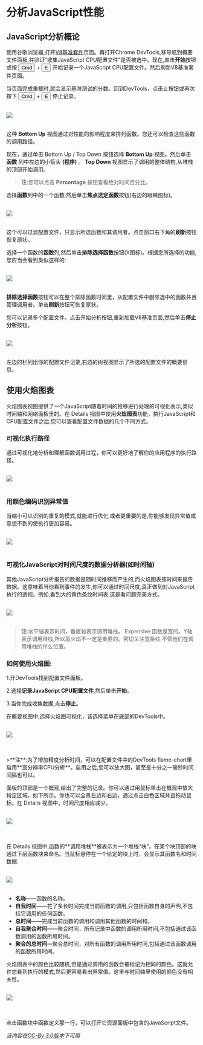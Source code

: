 # 分析JavaScript性能

## JavaScript分析概论

使用谷歌浏览器,打开[V8基准套件](//flamechart02.png)页面。再打开Chrome DevTools,移导航到概要文件面板,并验证“收集JavaScript CPU配置文件”是否被选中。现在,单击**开始**按钮或按 <button>Cmd</button>  +  <button>E</button> 开始记录一个JavaScript CPU配置文件。然后刷新V8基准套件页面。

当页面完成重载时,就会显示基准测试的分数。回到DevTools，点击止按钮或再次按下 <button>Cmd</button>  +  <button>E</button> 停止记录。
<br>
<br>

![](/images/heavy-bottom-up.png)
<br>
<br> 

这种 **Bottom Up** 视图通过对性能的影响程度来排列函数。您还可以检查这些函数的调用路径。

现在，通过单击 Bottom Up / Top Down 按钮选择 **Bottom Up** 视图。然后单击 **函数** 列中左边的小箭头 **(程序)** 。 **Top Down** 视图显示了调用的整体结构,从堆栈的顶部开始调用。

>**注**:您可以点击 **Percentage** 按钮查看绝对时间百分比。

选择**函数**列中的一个函数,然后单击**焦点选定函数**按钮(右边的眼睛图标)。
<br>
<br>

![](/images/focus-selected-function.png)
<br>
<br>

这个可以过滤配置文件，只显示所选函数和其调用者。点击窗口右下角的**刷新**按钮恢复原状。

选择一个函数的**函数**列,然后单击**排除选择函数**按钮(X图标)。根据您所选择的功能,您应当会看到类似这样的:
<br>
<br>

![](/images/tree-top-down.png)
<br>
<br>

**排除选择函数**按钮可以在整个排除函数时间里，从配置文件中删除选中的函数并且管理调用者。单击**刷新**按钮可恢复原状。

您可以记录多个配置文件。点击开始分析按钮,重新加载V8基准页面,然后单击**停止分析**按钮。
<br>
<br>

![](/images/sidebar-profile-history.png)
<br>
<br>

左边的栏列出你的配置文件记录,右边的树视图显示了所选的配置文件的概要信息。

## 使用火焰图表

火焰图表视图提供了一个JavaScript随着时间的推移进行处理的可视化表示,类似时间轴和网络面板里的。在 Details 视图中使用**火焰图表**功能，执行JavaScript和CPU配置文件之后,您可以查看配置文件数据的几个不同方式。

### 可视化执行路径

通过可视化地分析和理解函数调用过程，你可以更好地了解你的应用程序的执行路径。
<br>
<br>

![](/images/flamechart00.png)
<br>
<br>

### 用颜色编码识别异常值

当缩小可以识别的重复的模式,就能进行优化,或者更重要的是,你能够发现异常值或意想不到的使执行更加容易。
<br>
<br>

![](/images/flamechart-outliers.png)
<br>
<br>

### 可视化JavaScript对时间尺度的数据分析器(如时间轴)

其他JavaScript分析报告的数据是随时间推移而产生的,而火焰图表按时间来报告数据。这意味着当你看到事件的发生,你可以通过时间尺度,真正做到对JavaScript执行的透视。例如,看到大的黄色条纹时间表,这是看问题完美方式。
<br>
<br>

![](/images/flamechart02.png)
<br>
<br>

>**注**:水平轴表示时间，垂直轴表示调用堆栈。 Expensive 函数是宽的。Y轴表示调用堆栈,所以高火焰不一定是重要的。密切关注宽条纹,不管他们在调用堆栈的什么位置。

### 如何使用火焰图:

1.开DevTools找到配置文件面板。

2.选择**记录JavaScript CPU配置文件**,然后单击**开始**。

3.当你完成收集数据,点击**停止**。

在概要视图中,选择火焰图可视化，该选择菜单在底部的DevTools中。
<br>
<br>

![](/images/flamechart03.jpg)

<br>
<br>
>**注**:为了增加精度分析时间，可以在配置文件中的DevTools flame-chart里启用**高分辨率CPU分析**。启用之后,您可以放大图，甚至是十分之一毫秒时间间隔也可以。

面板的顶部是一个概观,给出了完整的记录。你可以通过用鼠标单击在概观中放大特定区域，如下所示。你也可以全景左边和右边，通过点击白色区域并且拖动鼠标。在 Details 视图中，时间尺度相应减少。
<br>
<br>

![](/images/flamechart04.png)

<br>
<br>
在 Details 视图中,函数的**调用堆栈**被表示为一个堆栈“块”。在某个块顶部的块通过下层函数块来命名。当鼠标悬停在一个给定的块上时，会显示其函数名和时间数据:
<br>
<br>

![](/images/flamechart05.jpg)
<br>
<br>

- **名称**——函数的名称。
- **自我时间**——花了多长时间完成当前函数的调用,只包括函数自身的声明,不包括它调用的任何函数。
- **总时间**——完成当前函数的调用和调用其他函数的时间和。
- **自我聚合时间**——聚合时间，所有记录中函数的调用所用时间,不包括通过该函数调用的函数所用时间。
- **聚合的总时间**—聚合总时间，对所有函数的调用所用时间,包括通过该函数调用的函数所用时间。

火焰图表中的颜色比较随机,但是通过调用的函数会被标记为相同的颜色。这就允许您看到执行的模式,然后更容易看出异常值。这里与时间轴里使用的颜色没有相关性。
<br>
<br>

![](/images/flamechart06.png)

<br>
<br>
点击函数块中函数定义那一行，可以打开它资源面板中包含的JavaScript文件。

*该内容在[CC-By 3.0版本](http://creativecommons.org/licenses/by/3.0/)下可用*